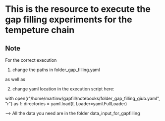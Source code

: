 # This is the resource to execute the gap filling experiments for the tempeture chain


## Note

For the correct execution 

1) change the paths in folder_gap_filling.yaml

as well as 

2) change yaml location in the execution script here:

with open(r"/home/martinw/gapfill/notebooks/folder_gap_filling_giub.yaml", "r") as f:
    directories = yaml.load(f, Loader=yaml.FullLoader)


--> All the data you need are in the folder data_input_for_gapfilling
